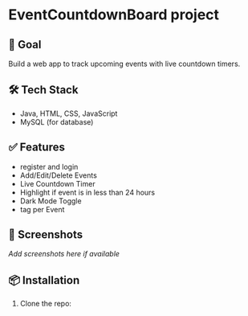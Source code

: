 # EventCountdownBoard project

## 🚀 Goal
Build a web app to track upcoming events with live countdown timers.

## 🛠️ Tech Stack
- Java, HTML, CSS, JavaScript
- MySQL (for database)

## ✅ Features
- register and login
- Add/Edit/Delete Events
- Live Countdown Timer
- Highlight if event is in less than 24 hours
- Dark Mode Toggle
- tag per Event


## 📸 Screenshots
_Add screenshots here if available_

## 📦 Installation
1. Clone the repo:

